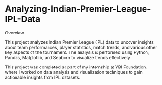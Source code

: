 # Analyzing-Indian-Premier-League-IPL-Data
Overview

This project analyzes Indian Premier League (IPL) data to uncover insights about team performances, player statistics, match trends, and various other key aspects of the tournament. The analysis is performed using Python, Pandas, Matplotlib, and Seaborn to visualize trends effectively

This project was completed as part of my internship at YBI Foundation, where I worked on data analysis and visualization techniques to gain actionable insights from IPL datasets.
